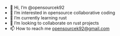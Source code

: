 - 👋 Hi, I’m @opensourcek92
- 👀 I’m interested in opensource collaborative coding
- 🌱 I’m currently learning rust
- 💞️ I’m looking to collaborate on rust projects
- 📫 How to reach me opensourcek92@gmail.com

<!---
opensourcek92/opensourcek92 is a ✨ special ✨ repository because its `README.md` (this file) appears on your GitHub profile.
You can click the Preview link to take a look at your changes.
--->
